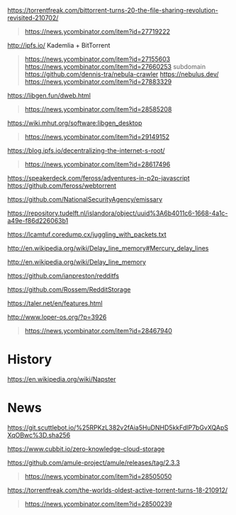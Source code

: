 https://torrentfreak.com/bittorrent-turns-20-the-file-sharing-revolution-revisited-210702/
> https://news.ycombinator.com/item?id=27719222

http://ipfs.io/ Kademlia + BitTorrent
> https://news.ycombinator.com/item?id=27155603
> https://news.ycombinator.com/item?id=27660253 subdomain
  https://github.com/dennis-tra/nebula-crawler
  https://nebulus.dev/
  > https://news.ycombinator.com/item?id=27883329

https://libgen.fun/dweb.html
> https://news.ycombinator.com/item?id=28585208

https://wiki.mhut.org/software:libgen_desktop
> https://news.ycombinator.com/item?id=29149152

https://blog.ipfs.io/decentralizing-the-internet-s-root/
> https://news.ycombinator.com/item?id=28617496

https://speakerdeck.com/feross/adventures-in-p2p-javascript
https://github.com/feross/webtorrent

https://github.com/NationalSecurityAgency/emissary

https://repository.tudelft.nl/islandora/object/uuid%3A6b4011c6-1668-4a1c-a49e-f86d226063b1

https://lcamtuf.coredump.cx/juggling_with_packets.txt

http://en.wikipedia.org/wiki/Delay_line_memory#Mercury_delay_lines

http://en.wikipedia.org/wiki/Delay_line_memory

https://github.com/ianpreston/redditfs

https://github.com/Rossem/RedditStorage

https://taler.net/en/features.html

http://www.loper-os.org/?p=3926
> https://news.ycombinator.com/item?id=28467940

# History
https://en.wikipedia.org/wiki/Napster

# News
https://git.scuttlebot.io/%25RPKzL382v2fAia5HuDNHD5kkFdlP7bGvXQApSXqOBwc%3D.sha256

https://www.cubbit.io/zero-knowledge-cloud-storage

https://github.com/amule-project/amule/releases/tag/2.3.3
> https://news.ycombinator.com/item?id=28505050

https://torrentfreak.com/the-worlds-oldest-active-torrent-turns-18-210912/
> https://news.ycombinator.com/item?id=28500239


